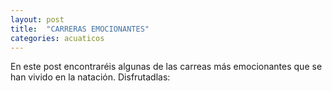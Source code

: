 ```yaml
---
layout: post
title:  "CARRERAS EMOCIONANTES"
categories: acuaticos
---
```


En este post encontraréis algunas de las carreas más emocionantes que se han vivido en la natación. Disfrutadlas:
